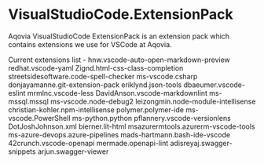 # VisualStudioCode.ExtensionPack

Aqovia VisualStudioCode ExtensionPack is an extension pack which contains extensions we use for VSCode at Aqovia.

Current extensions list -
    hnw.vscode-auto-open-markdown-preview
    redhat.vscode-yaml
    Zignd.html-css-class-completion
    streetsidesoftware.code-spell-checker
    ms-vscode.csharp
    donjayamanne.git-extension-pack
    eriklynd.json-tools
    dbaeumer.vscode-eslint
    mrmlnc.vscode-less
    DavidAnson.vscode-markdownlint
    ms-mssql.mssql
    ms-vscode.node-debug2
    leizongmin.node-module-intellisense
    christian-kohler.npm-intellisense
    polymer.polymer-ide
    ms-vscode.PowerShell
    ms-python.python
    pflannery.vscode-versionlens
    DotJoshJohnson.xml
    bierner.lit-html
    msazurermtools.azurerm-vscode-tools
    ms-azure-devops.azure-pipelines
    mads-hartmann.bash-ide-vscode
    42crunch.vscode-openapi
    mermade.openapi-lint
    adisreyaj.swagger-snippets
    arjun.swagger-viewer